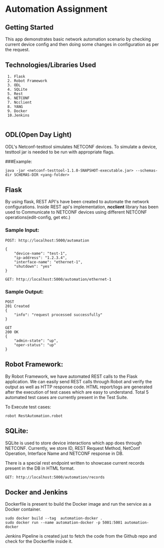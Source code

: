 # Automation Assignment

## Getting Started

This app demonstrates basic network automation scenario by checking current device config and then doing some changes 
in configuration as per the request.

## Technologies/Libraries Used

~~~
 1. Flask
 2. Robot Framework
 3. ODL
 4. SQLite
 5. Rest
 6. NETCONF
 7. Ncclient
 8. YANG
 9. Docker
 10.Jenkins
             
~~~

## ODL(Open Day Light)
ODL's Netconf-testtool simulates NETCONF devices. To simulate a device, testtool jar is needed to be run with appropriate
flags.

###Example:

```
java -jar <netconf-testtool-1.1.0-SNAPSHOT-executable.jar> --schemas-dir SCHEMAS-DIR <yang-folder>
```


## Flask

By using flask, REST API's have been created to automate the network configurations.
Inside REST api's implementation, **ncclient** library has been used to Communicate to NETCONF devices using different 
NETCONF operations(edit-config, get etc.) 

###  Sample Input:
```
POST: http://localhost:5000/automation

{
    "device-name": "test-1",
    "ip-address": "1.2.3.4",
    "interface-name": "ethernet-1",
    "shutdown": "yes"
}

GET: http://localhost:5000/automation/ethernet-1
```

###  Sample Output:
```
POST
201 Created
{
    "info": "request processed successfully"
}

GET
200 OK
{
    "admin-state": "up",
    "oper-status": "up"
}
```

## Robot Framework:

By Robot Framework, we have automated REST calls to the Flask application. We can easily send REST calls through 
Robot and verify the output as well as HTTP response code.
HTML report/logs are generated after the execution of test cases which are easy to understand.
Total 5 automated test cases are currently present in the Test Suite.

To Execute test cases:
```
robot RestAutomation.robot
```

## SQLite:

SQLite is used to store device interactions which app does through NETCONF. Currently, we store ID, REST Request Method,
NetConf Operation, Interface Name and NETCONF response in DB.

There is a special rest endpoint written to showcase current records present in the DB in HTML format.
```
GET: http://localhost:5000/automation/records
```

## Docker and Jenkins

Dockerfile is present to build the Docker image and run the service as a Docker container.
```
sudo docker build --tag  automation-docker .
sudo docker run --name automation-docker -p 5001:5001 automation-docker
```

Jenkins Pipeline is created just to fetch the code from the Github repo and check for the Dockerfile inside it.
